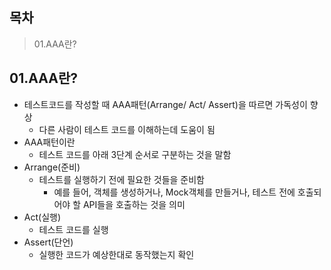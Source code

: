 ## 목차

> 01.AAA란?

## 01.AAA란?

- 테스트코드를 작성할 때 AAA패턴(Arrange/ Act/ Assert)을 따르면 가독성이 향상
  - 다른 사람이 테스트 코드를 이해하는데 도움이 됨
- AAA패턴이란
  - 테스트 코드를 아래 3단계 순서로 구분하는 것을 말함
- Arrange(준비)
  - 테스트를 실행하기 전에 필요한 것들을 준비함
    - 예를 들어, 객체를 생성하거나, Mock객체를 만들거나, 테스트 전에 호출되어야 할 API들을 호출하는 것을 의미
- Act(실행)
  - 테스트 코드를 실행
- Assert(단언)
  - 실행한 코드가 예상한대로 동작했는지 확인

